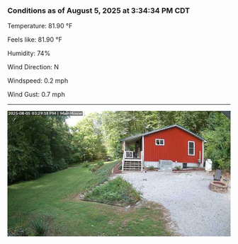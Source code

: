 ### Conditions as of August 5, 2025 at 3:34:34 PM CDT 

Temperature: 81.90 &deg;F

Feels like: 81.90 &deg;F

Humidity: 74%

Wind Direction: N

Windspeed: 0.2 mph

Wind Gust: 0.7 mph

---

<img src="./images/latest.jpeg"/>

